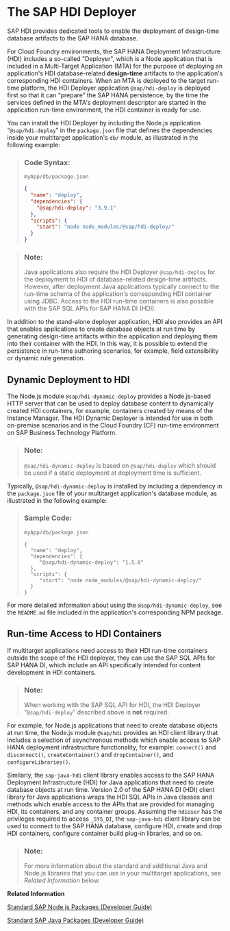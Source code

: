 <!-- loio1b567b05e53c4cb9b130026cb2e7302d -->

# The SAP HDI Deployer

SAP HDI provides dedicated tools to enable the deployment of design-time database artifacts to the SAP HANA database.

For Cloud Foundry environments, the SAP HANA Deployment Infrastructure \(HDI\) includes a so-called "Deployer", which is a Node application that is included in a Multi-Target Application \(MTA\) for the purpose of deploying an application's HDI database-related **design-time** artifacts to the application's corresponding HDI containers. When an MTA is deployed to the target run-time platform, the HDI Deployer application `@sap/hdi-deploy` is deployed first so that it can “prepare” the SAP HANA persistence; by the time the services defined in the MTA's deployment descriptor are started in the application run-time environment, the HDI container is ready for use.

You can install the HDI Deployer by including the Node.js application “`@sap/hdi-deploy`” in the `package.json` file that defines the dependencies inside your multitarget application's `db/` module, as illustrated in the following example:

> ### Code Syntax:  
> `myApp/db/package.json`
> 
> ```json
> {
>   "name": "deploy",
>   "dependencies": {
>     "@sap/hdi-deploy": "3.9.1"
>   },
>   "scripts": {
>     "start": "node node_modules/@sap/hdi-deploy/"
>   }
> }
> ```

> ### Note:  
> Java applications also require the HDI Deployer `@sap/hdi-deploy` for the deployment to HDI of database-related design-time artifacts. However, after deployment Java applications typically connect to the run-time schema of the application's corresponding HDI container using JDBC. Access to the HDI run-time containers is also possible with the SAP SQL APIs for SAP HANA DI \(HDI\).

In addition to the stand-alone deployer application, HDI also provides an API that enables applications to create database objects at run time by generating design-time artifacts within the application and deploying them into their container with the HDI. In this way, it is possible to extend the persistence in run-time authoring scenarios, for example, field extensibility or dynamic rule generation.



<a name="loio1b567b05e53c4cb9b130026cb2e7302d__section_btj_g2v_xfb"/>

## Dynamic Deployment to HDI

The Node.js module `@sap/hdi-dynamic-deploy` provides a Node.js-based HTTP server that can be used to deploy database content to dynamically created HDI containers, for example, containers created by means of the Instance Manager. The HDI Dynamic Deployer is intended for use in both on-premise scenarios and in the Cloud Foundry \(CF\) run-time environment on SAP Business Technology Platform.

> ### Note:  
> `@sap/hdi-dynamic-deploy` is based on `@sap/hdi-deploy` which should be used if a static deployment at deployment time is sufficient.

Typically, `@sap/hdi-dynamic-deploy` is installed by including a dependency in the `package.json` file of your multitarget application's database module, as illustrated in the following example:

> ### Sample Code:  
> `myApp/db/package.json`
> 
> ```
> {
>   "name": "deploy",
>   "dependencies": { 
>      "@sap/hdi-dynamic-deploy": "1.5.0" 
>   }, 
>   "scripts": { 
>      "start": "node node_modules/@sap/hdi-dynamic-deploy/"
>   }
> } 
> ```

For more detailed information about using the `@sap/hdi-dynamic-deploy`, see the `README.md` file included in the application's corresponding NPM package.



<a name="loio1b567b05e53c4cb9b130026cb2e7302d__section_rkv_fz5_xfb"/>

## Run-time Access to HDI Containers

If multitarget applications need access to their HDI run-time containers outside the scope of the HDI deployer, they can use the SAP SQL APIs for SAP HANA DI, which include an API specifically intended for content development in HDI containers.

> ### Note:  
> When working with the SAP SQL API for HDI, the HDI Deployer “`@sap/hdi-deploy`” described above is **not** required.

For example, for Node.js applications that need to create database objects at run time, the Node.js module `@sap/hdi` provides an HDI client library that includes a selection of asynchronous methods which enable access to SAP HANA deployment infrastructure functionality, for example: `connect()` and `disconnect()`, `createContainer()` and `dropContainer()`, and `configureLibraries()`.

Similarly, the `sap-java-hdi` client library enables access to the SAP HANA Deployment Infrastructure \(HDI\) for Java applications that need to create database objects at run time. Version 2.0 of the SAP HANA DI \(HDI\) client library for Java applications wraps the HDI SQL APIs in Java classes and methods which enable access to the APIs that are provided for managing HDI, its containers, and any container groups. Assuming the `hdiUser` has the privileges required to access `_SYS_DI`, the `sap-java-hdi` client library can be used to connect to the SAP HANA database, configure HDI, create and drop HDI containers, configure container build plug-in libraries, and so on.

> ### Note:  
> For more information about the standard and additional Java and Node.js libraries that you can use in your multitarget applications, see *Related Information* below.

**Related Information**  


[Standard SAP Node.js Packages \(Developer Guide\)](../060-HANA-Cloud-DB-Dev-App-Code/standard-sap-node-js-packages-5451327.md "A collection of Node.js packages developed by SAP is provided to help you develop Node.js applications for Cloud Foundry and SAP HANA Cloud.")

[Standard SAP Java Packages \(Developer Guide\)](../060-HANA-Cloud-DB-Dev-App-Code/standard-sap-java-client-libraries-for-cloud-foundry-6511bc0.md "A collection of Java client libraries developed by SAP is provided to help you develop Java applications for Cloud Foundry.")


